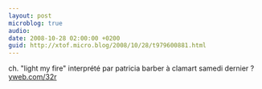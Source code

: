 ```yaml
---
layout: post
microblog: true
audio: 
date: 2008-10-28 02:00:00 +0200
guid: http://xtof.micro.blog/2008/10/28/t979600881.html
---
```

ch. "light my fire" interprété par patricia barber à clamart samedi dernier ?  [yweb.com/32r](http://yweb.com/32r)
